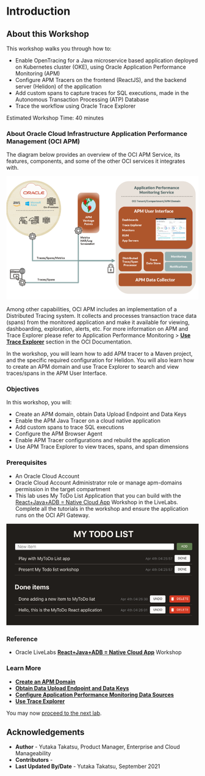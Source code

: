 ﻿# Introduction

## About this Workshop

This workshop walks you through how to:

* Enable OpenTracing for a Java microservice based application deployed on Kubernetes cluster (OKE), using Oracle Application Performance Monitoring (APM)
* Configure APM Tracers on the frontend (ReactJS), and the backend server (Helidon) of the application
* Add custom spans to capture traces for SQL executions, made in the Autonomous Transaction Processing (ATP) Database
* Trace the workflow using Oracle Trace Explorer


Estimated Workshop Time: 40 minutes

### About Oracle Cloud Infrastructure Application Performance Management (OCI APM)

The diagram below provides an overview of the OCI APM Service, its features, components, and some of the other OCI services it integrates with.

  ![](images/apm_diagram.png " ")

Among other capabilities, OCI APM includes an implementation of a Distributed Tracing system. It collects and processes transaction trace data (spans) from the monitored application and make it available for viewing, dashboarding, exploration, alerts, etc. For more information on APM and Trace Explorer please refer to Application Performance Monitoring > **[Use Trace Explorer](https://docs.oracle.com/en-us/iaas/application-performance-monitoring/doc/use-trace-explorer.html)** section in the OCI Documentation.

In the workshop, you will learn how to add APM tracer to a Maven project, and the specific required configuration for Helidon. You will also learn how to create an APM domain and use Trace Explorer to search and view traces/spans in the APM User Interface.



### Objectives

In this workshop, you will:
* Create an APM domain, obtain Data Upload Endpoint and Data Keys
*	Enable the APM Java Tracer on a cloud native application
*	Add custom spans to trace SQL executions
*	Configure the APM Browser Agent
*	Enable APM Tracer configurations and rebuild the application
*	Use APM Trace Explorer to view traces, spans, and span dimensions



### Prerequisites

* An Oracle Cloud Account
*	Oracle Cloud Account Administrator role or manage apm-domains permission in the target compartment
*	This lab uses My ToDo List Application that you can build with the [React+Java+ADB = Native Cloud App](https://apexapps.oracle.com/pls/apex/dbpm/r/livelabs/workshop-attendee-2?p210_workshop_id=814&p210_type=1&session=10648029398196) Workshop in the LiveLabs. Complete all the tutorials in the workshop and ensure the application runs on the OCI API Gateway.

  ![](images/1-1-todoapp.png " ")


### Reference
*  Oracle LiveLabs **[React+Java+ADB = Native Cloud App](https://apexapps.oracle.com/pls/apex/dbpm/r/livelabs/workshop-attendee-2?p210_workshop_id=814&p210_type=1&session=10648029398196)** Workshop

### Learn More
-	**[Create an APM Domain](https://docs.oracle.com/en-us/iaas/application-performance-monitoring/doc/create-apm-domain.html)**
- **[Obtain Data Upload Endpoint and Data Keys](https://docs.oracle.com/en-us/iaas/application-performance-monitoring/doc/obtain-data-upload-endpoint-and-data-keys.html)**
- **[Configure Application Performance Monitoring Data Sources](https://docs.oracle.com/en-us/iaas/application-performance-monitoring/doc/configure-application-performance-monitoring-data-sources.html)**
- **[Use Trace Explorer](https://docs.oracle.com/en-us/iaas/application-performance-monitoring/doc/use-trace-explorer.html)**



You may now [proceed to the next lab](#next).

## Acknowledgements

- **Author** - Yutaka Takatsu, Product Manager, Enterprise and Cloud Manageability
- **Contributors** -
- **Last Updated By/Date** - Yutaka Takatsu, September 2021
